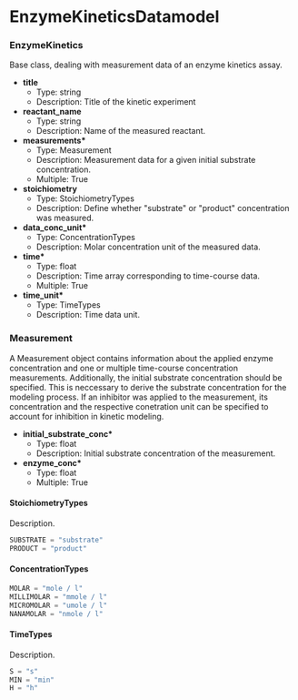# EnzymeKineticsDatamodel

### EnzymeKinetics

Base class, dealing with measurement data of an enzyme kinetics assay.

- __title__
  - Type: string
  - Description: Title of the kinetic experiment
- __reactant_name__
  - Type: string
  - Description: Name of the measured reactant.
- __measurements*__
  - Type: Measurement
  - Description: Measurement data for a given initial substrate concentration.
  - Multiple: True
- __stoichiometry__
  - Type: StoichiometryTypes
  - Description: Define whether "substrate" or "product" concentration was measured.
- __data_conc_unit*__
  - Type: ConcentrationTypes
  - Description: Molar concentration unit of the measured data.
- __time*__
  - Type: float
  - Description: Time array corresponding to time-course data.
  - Multiple: True
- __time_unit*__
  - Type: TimeTypes
  - Description: Time data unit.

### Measurement

A Measurement object contains information about the applied enzyme concentration and one or multiple time-course concentration measurements. Additionally, the initial substrate concentration should be specified. This is neccessary to derive the substrate concentration for the modeling process. If an inhibitor was applied to the measurement, its concentration and the respective conetration unit can be specified to account for inhibition in kinetic modeling.

- __initial_substrate_conc*__
  - Type: float
  - Description: Initial substrate concentration of the measurement.
- __enzyme_conc*__
  - Type: float
  - Multiple: True

#### StoichiometryTypes

Description.

```python
SUBSTRATE = "substrate"
PRODUCT = "product"
```

#### ConcentrationTypes

```python
MOLAR = "mole / l"
MILLIMOLAR = "mmole / l"
MICROMOLAR = "umole / l"
NANAMOLAR = "nmole / l"
```

#### TimeTypes

Description.

```python
S = "s"
MIN = "min"
H = "h"
```
